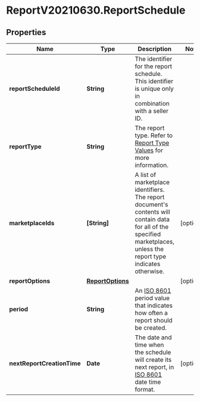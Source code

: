 # ReportV20210630.ReportSchedule

## Properties
Name | Type | Description | Notes
------------ | ------------- | ------------- | -------------
**reportScheduleId** | **String** | The identifier for the report schedule. This identifier is unique only in combination with a seller ID. | 
**reportType** | **String** | The report type. Refer to [Report Type Values](https://developer-docs.amazon.com/sp-api/docs/report-type-values) for more information. | 
**marketplaceIds** | **[String]** | A list of marketplace identifiers. The report document's contents will contain data for all of the specified marketplaces, unless the report type indicates otherwise. | [optional] 
**reportOptions** | [**ReportOptions**](ReportOptions.md) |  | [optional] 
**period** | **String** | An <a href='https://developer-docs.amazon.com/sp-api/docs/iso-8601'>ISO 8601</a> period value that indicates how often a report should be created. | 
**nextReportCreationTime** | **Date** | The date and time when the schedule will create its next report, in <a href='https://developer-docs.amazon.com/sp-api/docs/iso-8601'>ISO 8601</a> date time format. | [optional] 


